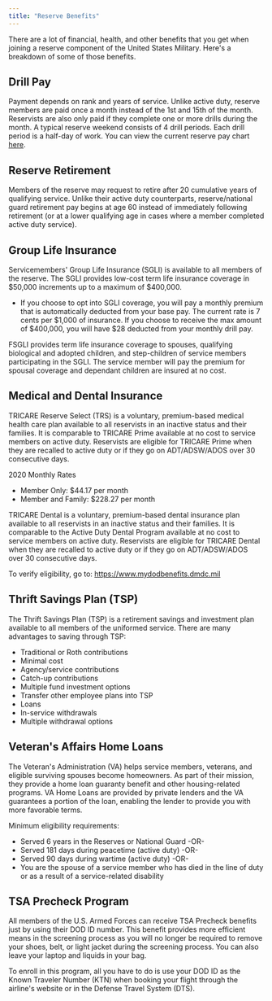 ```yaml
---
title: "Reserve Benefits"
---
```


There are a lot of financial, health, and other benefits that you get when joining a reserve component of the United States Military.
Here's a breakdown of some of those benefits.


## Drill Pay

Payment depends on rank and years of service.
Unlike active duty, reserve members are paid once a month instead of the 1st and 15th of the month.
Reservists are also only paid if they complete one or more drills during the month.
A typical reserve weekend consists of 4 drill periods.
Each drill period is a half-day of work.
You can view the current reserve pay chart [here](/all/pay-chart/).


## Reserve Retirement

Members of the reserve may request to retire after 20 cumulative years of qualifying service.
Unlike their active duty counterparts, reserve/national guard retirement pay begins at age 60 instead of immediately following retirement (or at a lower qualifying age in cases where a member completed active duty service).


## Group Life Insurance

Servicemembers' Group Life Insurance (SGLI) is available to all members of the reserve.
The SGLI provides low-cost term life insurance coverage in $50,000 increments up to a maximum of $400,000.

- If you choose to opt into SGLI coverage, you will pay a monthly premium that is automatically deducted from your base pay.
The current rate is 7 cents per $1,000 of insurance.
If you choose to receive the max amount of $400,000, you will have $28 deducted from your monthly drill pay.

FSGLI provides term life insurance coverage to spouses, qualifying biological and adopted children, and step-children of service members participating in the SGLI.
The service member will pay the premium for spousal coverage and dependant children are insured at no cost.


## Medical and Dental Insurance

TRICARE Reserve Select (TRS) is a voluntary, premium-based medical health care plan available to all reservists in an inactive status and their families.
It is comparable to TRICARE Prime available at no cost to service members on active duty.
Reservists are eligible for TRICARE Prime when they are recalled to active duty or if they go on ADT/ADSW/ADOS over 30 consecutive days.

2020 Monthly Rates

- Member Only: $44.17 per month
- Member and Family: $228.27 per month

TRICARE Dental is a voluntary, premium-based dental insurance plan available to all reservists in an inactive status and their families.
It is comparable to the Active Duty Dental Program available at no cost to service members on active duty.
Reservists are eligible for TRICARE Dental when they are recalled to active duty or if they go on ADT/ADSW/ADOS over 30 consecutive days.

To verify eligibility, go to: https://www.mydodbenefits.dmdc.mil


## Thrift Savings Plan (TSP)

The Thrift Savings Plan (TSP) is a retirement savings and investment plan available to all members of the uniformed service.
There are many advantages to saving through TSP:

- Traditional or Roth contributions
- Minimal cost
- Agency/service contributions
- Catch-up contributions
- Multiple fund investment options
- Transfer other employee plans into TSP
- Loans
- In-service withdrawals
- Multiple withdrawal options


## Veteran's Affairs Home Loans

The Veteran's Administration (VA) helps service members, veterans, and eligible surviving spouses become homeowners.
As part of their mission, they provide a home loan guaranty benefit and other housing-related programs.
VA Home Loans are provided by private lenders and the VA guarantees a portion of the loan, enabling the lender to provide you with more favorable terms.

Minimum eligibility requirements:

- Served 6 years in the Reserves or National Guard -OR-
- Served 181 days during peacetime (active duty) -OR-
- Served 90 days during wartime (active duty) -OR-
- You are the spouse of a service member who has died in the line of duty or as a result of a service-related disability


## TSA Precheck Program

All members of the U.S. Armed Forces can receive TSA Precheck benefits just by using their DOD ID number.
This benefit provides more efficient means in the screening process as you will no longer be required to remove your shoes, belt, or light jacket during the screening process.
You can also leave your laptop and liquids in your bag.

To enroll in this program, all you have to do is use your DOD ID as the Known Traveler Number (KTN) when booking your flight through the airline's website or in the Defense Travel System (DTS).
